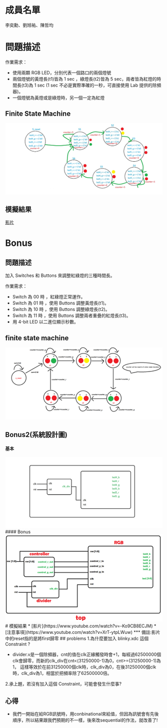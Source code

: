 # 成員名單
李奕勳、劉旭祐、陳哲均
# 問題描述
作業需求：
* 使用兩顆 RGB LED，分別代表一個路口的兩個燈號
* 兩個燈號的黃燈長(t1)皆為 1 sec ，綠燈長(t2)皆為 5 sec，兩者皆為紅燈的時間長(t3)為 1 sec (1 sec 不必是實際準確的一秒，可直接使用 Lab 提供的除頻器)。
* 一個燈號為黃燈或是綠燈時，另一個一定為紅燈
## Finite State Machine
![fsm](https://github.com/sanwich27/2019_FPGA_Design_Group4/blob/master/hw01/images/FPGA.jpg)

## 模擬結果
[影片](https://www.youtube.com/watch?v=LJ7O0OfI62Q)

# Bonus
## 問題描述

加入 Switches 和 Buttons 來調整紅綠燈的三種時間長。

作業需求：
* Switch 為 00 時 ，紅綠燈正常運作。
* Switch 為 01 時 ，使用 Buttons 調整黃燈長(t1)。
* Switch 為 10 時 ，使用 Buttons 調整綠燈長(t2)。
* Switch 為 11 時 ，使用 Buttons 調整兩者重疊的紅燈長(t3)。
* 用 4-bit LED 以二進位顯示秒數。
## finite state machine
![bd](https://github.com/sanwich27/2019_FPGA_Design_Group4/blob/master/hw01_bonus/images/bonus_fsm.png?raw=true)
## Bonus2(系統設計圖)
#### 基本
<img src="https://github.com/sanwich27/2019_FPGA_Design_Group4/blob/master/hw01/images/FPGA2.jpg?raw=true">
#### Bonus
<img src="https://github.com/sanwich27/2019_FPGA_Design_Group4/blob/master/hw01_bonus/images/bonus_block_design.png"></img>
# 模擬結果
* [影片](https://www.youtube.com/watch?v=-Ko9CB8ECJM)
* [注意事項](https://www.youtube.com/watch?v=XrT-ytpLWuw)       
*** 備註:影片中的reset指的是將first歸零
## problems
1.為什麼要加入 blinky.xdc 這個 Constraint ?

* divider.v是一個除頻器，cnt的值在clk正緣觸發時會+1，每經過62500000個clk會歸零，而新的clk_div在cnt<(31250000-1)為0，cnt>=(31250000-1)為1，
  這樣等效於在前31250000個clk時，clk_div為0，在後31250000個clk時，clk_div為1，相當於把頻率除了62500000倍。
  
2.承上題，若沒有加入這個 Constraint，可能會發生什麼事?

## 心得
* 我們一開始在給RGB訊號時，用conbinational來給值，但因為訊號會有先後順序，所以結果跟我們預期的不一樣，後來改sequential的作法，就改善了!


